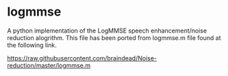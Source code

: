 # logmmse
A python implementation of the LogMMSE speech enhancement/noise reduction alogrithm. This file has been ported from logmmse.m file found at the following link.

https://raw.githubusercontent.com/braindead/Noise-reduction/master/logmmse.m
